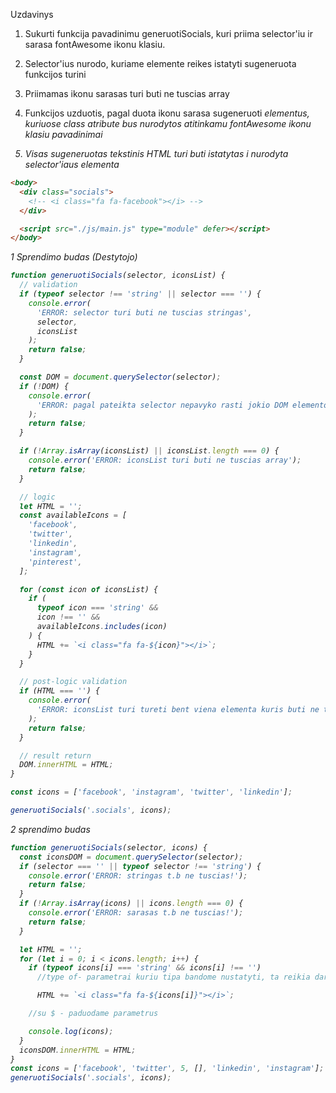 Uzdavinys

1. Sukurti funkcija pavadinimu generuotiSocials, kuri priima selector'iu ir sarasa fontAwesome ikonu klasiu.

2. Selector'ius nurodo, kuriame elemente reikes istatyti sugeneruota funkcijos turini

3. Priimamas ikonu sarasas turi buti ne tuscias array

4. Funkcijos uzduotis, pagal duota ikonu sarasa sugeneruoti <i> elementus, kuriuose class atribute bus nurodytos atitinkamu fontAwesome ikonu klasiu pavadinimai

5. Visas sugeneruotas tekstinis HTML turi buti istatytas i nurodyta selector'iaus elementa

```html
<body>
  <div class="socials">
    <!-- <i class="fa fa-facebook"></i> -->
  </div>

  <script src="./js/main.js" type="module" defer></script>
</body>
```

1 Sprendimo budas (Destytojo)

```js
function generuotiSocials(selector, iconsList) {
  // validation
  if (typeof selector !== 'string' || selector === '') {
    console.error(
      'ERROR: selector turi buti ne tuscias stringas',
      selector,
      iconsList
    );
    return false;
  }

  const DOM = document.querySelector(selector);
  if (!DOM) {
    console.error(
      'ERROR: pagal pateikta selector nepavyko rasti jokio DOM elemento'
    );
    return false;
  }

  if (!Array.isArray(iconsList) || iconsList.length === 0) {
    console.error('ERROR: iconsList turi buti ne tuscias array');
    return false;
  }

  // logic
  let HTML = '';
  const availableIcons = [
    'facebook',
    'twitter',
    'linkedin',
    'instagram',
    'pinterest',
  ];

  for (const icon of iconsList) {
    if (
      typeof icon === 'string' &&
      icon !== '' &&
      availableIcons.includes(icon)
    ) {
      HTML += `<i class="fa fa-${icon}"></i>`;
    }
  }

  // post-logic validation
  if (HTML === '') {
    console.error(
      'ERROR: iconsList turi tureti bent viena elementa kuris buti ne tuscias tekstas'
    );
    return false;
  }

  // result return
  DOM.innerHTML = HTML;
}

const icons = ['facebook', 'instagram', 'twitter', 'linkedin'];

generuotiSocials('.socials', icons);
```

2 sprendimo budas

```js
function generuotiSocials(selector, icons) {
  const iconsDOM = document.querySelector(selector);
  if (selector === '' || typeof selector !== 'string') {
    console.error('ERROR: stringas t.b ne tuscias!');
    return false;
  }
  if (!Array.isArray(icons) || icons.length === 0) {
    console.error('ERROR: sarasas t.b ne tuscias!');
    return false;
  }

  let HTML = '';
  for (let i = 0; i < icons.length; i++) {
    if (typeof icons[i] === 'string' && icons[i] !== '')
      //type of- parametrai kuriu tipa bandome nustatyti, ta reikia daryti pirmiausiai

      HTML += `<i class="fa fa-${icons[i]}"></i>`;

    //su $ - paduodame parametrus

    console.log(icons);
  }
  iconsDOM.innerHTML = HTML;
}
const icons = ['facebook', 'twitter', 5, [], 'linkedin', 'instagram'];
generuotiSocials('.socials', icons);
```
